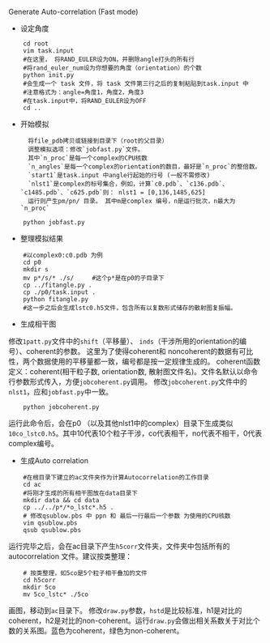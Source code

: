 Generate Auto-correlation (Fast mode)

* 设定角度
```
	cd root
	vim task.input
	#在这里， 将RAND_EULER设为ON，并删除angle打头的所有行
	#将rand_euler_num设为你想要的角度（orientation）的个数
	python init.py
	#会生成一个 task 文件，将 task 文件第三行之后的复制粘贴到task.input 中
	#注意格式为：angle=角度1，角度2，角度3
	#在task.input中，将RAND_EULER设为OFF
	cd ..
```

* 开始模拟

		将file_pdb拷贝或链接到目录下（root的父目录）
		调整模拟选项：修改`jobfast.py`文件。
		其中`n_proc`是每一个complex的CPU核数
		`n_angles`是每一个complex的orientation的数目，最好是`n_proc`的整倍数。
		`start1`是task.input 中angle行起始的行号 (一般不需修改)
		`nlst1`是complex的标号集合，例如，计算`c0.pdb`、`c136.pdb`、`c1485.pdb`、`c625.pdb`则： nlst1 = [0,136,1485,625]
		运行则产生pm/pn/ 目录。 其中m是complex 编号，n是运行批次，n最大为`n_proc`
```
	python jobfast.py
```

* 整理模拟结果
```
	#以complex0:c0.pdb 为例
	cd p0 
	mkdir s
	mv p*/s/* ./s/     #这个p*是在p0的子目录下
	cp ../fitangle.py .
	cp ./p0/task.input .
	python fitangle.py
	#这一步之后会生成lstc0.h5文件，包含所有以复数形式储存的散射图复振幅。
```
		
* 生成相干图

修改`1patt.py`文件中的`shift`（平移量）、 `inds`（干涉所用的orientation的编号）、coherent的参数。
这里为了使得coherent和 noncoherent的数据有可比性，两个数据使用的平移量都一致，编号都是按一定规律生成的。
coherent函数定义：coherent(相干粒子数, orientation数, 散射图文件名)。文件名默认以命令行参数形式传入，方便`jobcoherent.py`调用。
修改`jobcoherent.py`文件中的`nlst1`，应和`jobfast.py`中一致。
```
	python jobcoherent.py
```
运行此命令后，会在p0 （以及其他nlst1中的complex）目录下生成类似`10co_lstc0.h5`。其中10代表10个粒子干涉，co代表相干，no代表不相干，0代表complex编号。

* 生成Auto correlation

```
	#在根目录下建立的ac文件夹作为计算Autocorrelation的工作目录
	cd ac
	#将刚才生成的所有相干图放在data目录下
	mkdir data && cd data
	cp ../../p*/*o_lstc*.h5 .
	# 修改qsublow.pbs 中 ppn 和 最后一行最后一个参数 为使用的CPU核数
	vim qsublow.pbs
	qsub qsublow.pbs
```
运行完毕之后，会在ac目录下产生`h5corr`文件夹，文件夹中包括所有的autocorrelation 文件。建议按类整理：
```
	# 按类整理，如5co是5个粒子相干叠加的文件
	cd h5corr
	mkdir 5co
	mv 5co_lstc* ./5co
```
画图，移动到`ac`目录下。
修改`draw.py`参数，`hstd`是比较标准，h1是对比的coherent，h2是对比的non-coherent。运行`draw.py`会做出相关系数关于对比个数的关系图。蓝色为coherent，绿色为non-coherent。

		
		
